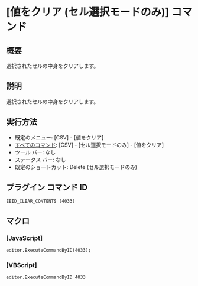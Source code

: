 # \[値をクリア (セル選択モードのみ)\] コマンド

## 概要

選択されたセルの中身をクリアします。

## 説明

選択されたセルの中身をクリアします。

## 実行方法

- 既定のメニュー: \[CSV\] - \[値をクリア\]
- [すべてのコマンド](../../glossary/allcommands): \[CSV\] - \[セル選択モードのみ\] - \[値をクリア\]
- ツール バー: なし
- ステータス バー: なし
- 既定のショートカット: Delete (セル選択モードのみ)

## プラグイン コマンド ID

```
EEID_CLEAR_CONTENTS (4033)```

## マクロ

### \[JavaScript\]

```
editor.ExecuteCommandByID(4033);
```

### \[VBScript\]

```
editor.ExecuteCommandByID 4033
```
